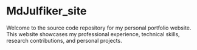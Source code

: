 # MdJulfiker_site
Welcome to the source code repository for my personal portfolio website. This website showcases my professional experience, technical skills, research contributions, and personal projects.
